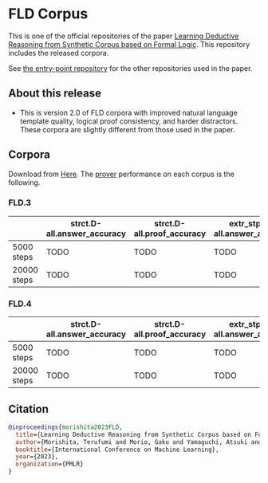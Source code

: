 # FLD Corpus
This is one of the official repositories of the paper [Learning Deductive Reasoning from Synthetic Corpus based on Formal Logic](TODO).
This repository includes the released corpora.  

See [the entry-point repository](https://github.com/hitachi-nlp/FLD) for the other repositories used in the paper.

## About this release
* This is version 2.0 of FLD corpora with improved natural language template quality, logical proof consistency, and harder distractors. These corpora are slightly different from those used in the paper.

## Corpora
Download from [Here](TODO). The [prover](https://github.com/hitachi-nlp/FLD-prover.git) performance on each corpus is the following.

### FLD.3
|             | strct.D-all.answer_accuracy | strct.D-all.proof_accuracy | extr_stps.D-all.answer_accuracy | extr_stps.D-all.proof_accuracy |
|-------------|-----------------------------|----------------------------|---------------------------------|--------------------------------|
| 5000 steps  | TODO                          | TODO                         | TODO                              | TODO                             |
| 20000 steps | TODO                          | TODO                         | TODO                              | TODO                             |


### FLD.4
|             | strct.D-all.answer_accuracy | strct.D-all.proof_accuracy | extr_stps.D-all.answer_accuracy | extr_stps.D-all.proof_accuracy |
|-------------|-----------------------------|----------------------------|---------------------------------|--------------------------------|
| 5000 steps  | TODO                          | TODO                         | TODO                              | TODO                             |
| 20000 steps | TODO                          | TODO                         | TODO                              | TODO                             |



## Citation
```bibtex
@inproceedings{morishita2023FLD,
  title={Learning Deductive Reasoning from Synthetic Corpus based on Formal Logic},
  author={Morishita, Terufumi and Morio, Gaku and Yamaguchi, Atsuki and Sogawa, Yasuhiro},
  booktitle={International Conference on Machine Learning},
  year={2023},
  organization={PMLR}
}
```
